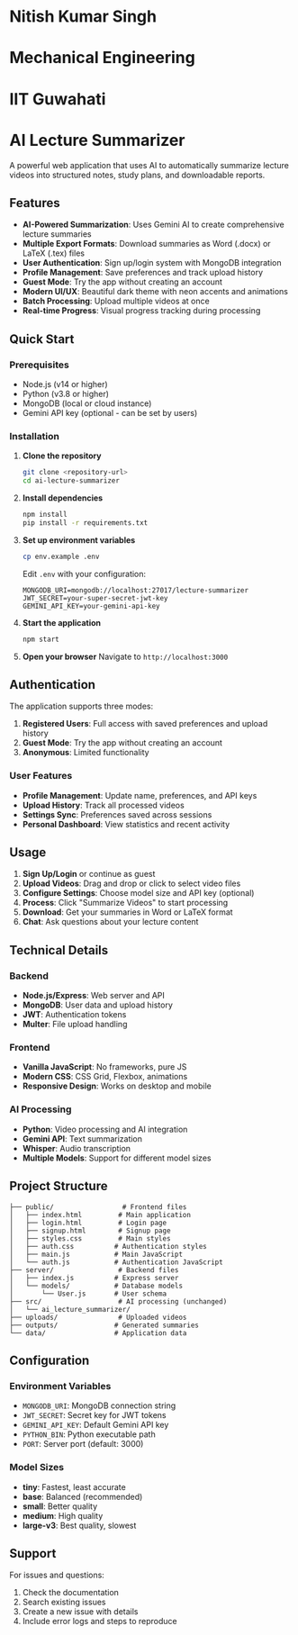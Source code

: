 # Nitish Kumar Singh
# Mechanical Engineering
# IIT Guwahati

# AI Lecture Summarizer

A powerful web application that uses AI to automatically summarize lecture videos into structured notes, study plans, and downloadable reports.

## Features

- **AI-Powered Summarization**: Uses Gemini AI to create comprehensive lecture summaries
- **Multiple Export Formats**: Download summaries as Word (.docx) or LaTeX (.tex) files
- **User Authentication**: Sign up/login system with MongoDB integration
- **Profile Management**: Save preferences and track upload history
- **Guest Mode**: Try the app without creating an account
- **Modern UI/UX**: Beautiful dark theme with neon accents and animations
- **Batch Processing**: Upload multiple videos at once
- **Real-time Progress**: Visual progress tracking during processing

## Quick Start

### Prerequisites

- Node.js (v14 or higher)
- Python (v3.8 or higher)
- MongoDB (local or cloud instance)
- Gemini API key (optional - can be set by users)

### Installation

1. **Clone the repository**
   ```bash
   git clone <repository-url>
   cd ai-lecture-summarizer
   ```

2. **Install dependencies**
   ```bash
   npm install
   pip install -r requirements.txt
   ```

3. **Set up environment variables**
   ```bash
   cp env.example .env
   ```
   
   Edit `.env` with your configuration:
   ```env
   MONGODB_URI=mongodb://localhost:27017/lecture-summarizer
   JWT_SECRET=your-super-secret-jwt-key
   GEMINI_API_KEY=your-gemini-api-key
   ```

4. **Start the application**
   ```bash
   npm start
   ```

5. **Open your browser**
   Navigate to `http://localhost:3000`

## Authentication

The application supports three modes:

1. **Registered Users**: Full access with saved preferences and upload history
2. **Guest Mode**: Try the app without creating an account
3. **Anonymous**: Limited functionality

### User Features

- **Profile Management**: Update name, preferences, and API keys
- **Upload History**: Track all processed videos
- **Settings Sync**: Preferences saved across sessions
- **Personal Dashboard**: View statistics and recent activity

## Usage

1. **Sign Up/Login** or continue as guest
2. **Upload Videos**: Drag and drop or click to select video files
3. **Configure Settings**: Choose model size and API key (optional)
4. **Process**: Click "Summarize Videos" to start processing
5. **Download**: Get your summaries in Word or LaTeX format
6. **Chat**: Ask questions about your lecture content

## Technical Details

### Backend
- **Node.js/Express**: Web server and API
- **MongoDB**: User data and upload history
- **JWT**: Authentication tokens
- **Multer**: File upload handling

### Frontend
- **Vanilla JavaScript**: No frameworks, pure JS
- **Modern CSS**: CSS Grid, Flexbox, animations
- **Responsive Design**: Works on desktop and mobile

### AI Processing
- **Python**: Video processing and AI integration
- **Gemini API**: Text summarization
- **Whisper**: Audio transcription
- **Multiple Models**: Support for different model sizes

## Project Structure

```
├── public/                 # Frontend files
│   ├── index.html         # Main application
│   ├── login.html         # Login page
│   ├── signup.html        # Signup page
│   ├── styles.css         # Main styles
│   ├── auth.css          # Authentication styles
│   ├── main.js           # Main JavaScript
│   └── auth.js           # Authentication JavaScript
├── server/                # Backend files
│   ├── index.js          # Express server
│   └── models/           # Database models
│       └── User.js       # User schema
├── src/                   # AI processing (unchanged)
│   └── ai_lecture_summarizer/
├── uploads/               # Uploaded videos
├── outputs/              # Generated summaries
└── data/                 # Application data
```

## Configuration

### Environment Variables

- `MONGODB_URI`: MongoDB connection string
- `JWT_SECRET`: Secret key for JWT tokens
- `GEMINI_API_KEY`: Default Gemini API key
- `PYTHON_BIN`: Python executable path
- `PORT`: Server port (default: 3000)

### Model Sizes

- **tiny**: Fastest, least accurate
- **base**: Balanced (recommended)
- **small**: Better quality
- **medium**: High quality
- **large-v3**: Best quality, slowest

## Support

For issues and questions:
1. Check the documentation
2. Search existing issues
3. Create a new issue with details
4. Include error logs and steps to reproduce
